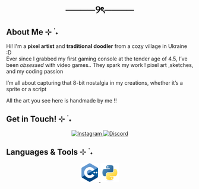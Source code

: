 
<div align="center">
  <h1>────୨ৎ────</h1>

</div>

## About Me ⊹ ࣪ ˖

Hi! I'm a **pixel artist** and **traditional doodler** from a cozy village in Ukraine :D  
Ever since I grabbed my first gaming console at the tender age of 4.5, I’ve been *obsessed* with video games.. 
They spark my work ! pixel art ,sketches, and my coding passion 

I’m all about capturing that 8-bit nostalgia in my creations, whether it’s a sprite or a script 

All the art you see here is handmade by me !!

## Get in Touch! ⊹ ࣪ ˖
<p align="center">
  <a href="https://instagram.com/nastiuchaa" target="_blank">
    <img src="https://raw.githubusercontent.com/rahuldkjain/github-profile-readme-generator/master/src/images/icons/Social/instagram.svg" alt="Instagram" height="40" width="40"/>
  </a>
  <a href="https://discord.gg/nastiuchaa" target="_blank">
    <img src="https://raw.githubusercontent.com/rahuldkjain/github-profile-readme-generator/master/src/images/icons/Social/discord.svg" alt="Discord" height="40" width="40"/>
  </a>
</p>

## Languages & Tools ⊹ ࣪ ˖
<p align="center">
  <a href="https://www.w3schools.com/cpp/" target="_blank">
    <img src="https://raw.githubusercontent.com/devicons/devicon/master/icons/cplusplus/cplusplus-original.svg" alt="C++" width="50" height="50"/>
  </a>
  <a href="https://www.python.org" target="_blank">
    <img src="https://raw.githubusercontent.com/devicons/devicon/master/icons/python/python-original.svg" alt="Python" width="50" height="50"/>
  </a>
</p>
